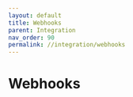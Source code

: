```yaml
---
layout: default
title: Webhooks
parent: Integration
nav_order: 90
permalink: //integration/webhooks
---
```



# Webhooks